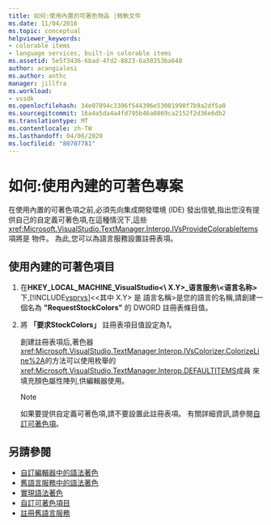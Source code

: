 ```yaml
---
title: 如何:使用內置的可著色物品 |微軟文件
ms.date: 11/04/2016
ms.topic: conceptual
helpviewer_keywords:
- colorable items
- language services, built-in colorable items
ms.assetid: 5e5f3436-6bad-4fd2-8823-6a30353ba648
author: acangialosi
ms.author: anthc
manager: jillfra
ms.workload:
- vssdk
ms.openlocfilehash: 34e07894c3306f544396e53001990f7b9a2df5a0
ms.sourcegitcommit: 16a4a5da4a4fd795b46a0869ca2152f2d36e6db2
ms.translationtype: MT
ms.contentlocale: zh-TW
ms.lasthandoff: 04/06/2020
ms.locfileid: "80707781"
---
```

# <a name="how-to-use-built-in-colorable-items"></a>如何:使用內建的可著色專案
在使用內置的可著色項之前,必須先向集成開發環境 (IDE) 發出信號,指出您沒有提供自己的自定義可著色項,在這種情況下,這些<xref:Microsoft.VisualStudio.TextManager.Interop.IVsProvideColorableItems>項將是 物件。 為此,您可以為語言服務設置註冊表項。

## <a name="to-use-built-in-colorable-items"></a>使用內建的可著色項目

1. 在**HKEY_LOCAL_MACHINE_VisualStudio<\\ X.Y>_语言服务\\<语言名称\>** 下,[!INCLUDE[vsprvs](../../code-quality/includes/vsprvs_md.md)]\<\<其中 X.Y> 是 語言名稱>是您的語言的名稱,請創建一個名為 **"RequestStockColors"** 的 DWORD 註冊表條目值。

2. 將 **「要求StockColors」** 註冊表項目值設定為*1*。

    創建註冊表項后,著色器<xref:Microsoft.VisualStudio.TextManager.Interop.IVsColorizer.ColorizeLine%2A>的方法可以使用枚舉的<xref:Microsoft.VisualStudio.TextManager.Interop.DEFAULTITEMS>成員 來填充顏色屬性陣列,供編輯器使用。

   > [!NOTE]
   > 如果要提供自定義可著色項,請不要設置此註冊表項。 有關詳細資訊,請參閱[自訂可著色項](../../extensibility/internals/custom-colorable-items.md)。

## <a name="see-also"></a>另請參閱
- [自訂編輯器中的語法著色](../../extensibility/syntax-coloring-in-custom-editors.md)
- [舊語言服務中的語法著色](../../extensibility/internals/syntax-coloring-in-a-legacy-language-service.md)
- [實現語法著色](../../extensibility/internals/implementing-syntax-coloring.md)
- [自訂可著色項目](../../extensibility/internals/custom-colorable-items.md)
- [註冊舊語言服務](../../extensibility/internals/registering-a-legacy-language-service2.md)
